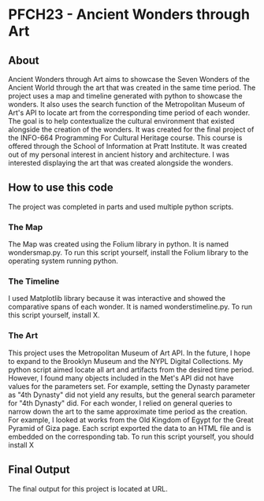 # PFCH23 - Ancient Wonders through Art
## About
Ancient Wonders through Art aims to showcase the Seven Wonders of the Ancient World through the art that was created in the same time period. The project uses a map and timeline generated with python to showcase the wonders. It also uses the search function of the Metropolitan Museum of Art's API to locate art from the corresponding time period of each wonder. The goal is to help contextualize the cultural environment that existed alongside the creation of the wonders. 
It was created for the final project of the INFO-664 Programming For Cultural Heritage course. This course is offered through the School of Information at Pratt Institute.
It was created out of my personal interest in ancient history and architecture. I was interested displaying the art that was created alongside the wonders. 
## How to use this code
The project was completed in parts and used multiple python scripts.
### The Map
The Map was created using the Folium library in python. It is named wondersmap.py. 
To run this script yourself, install the Folium library to the operating system running python. 
### The Timeline
I used Matplotlib library because it was interactive and showed the comparative spans of each wonder. It is named wonderstimeline.py.
To run this script yourself, install X. 
### The Art
This project uses the Metropolitan Museum of Art API. In the future, I hope to expand to the Brooklyn Museum and the NYPL Digital Collections. 
My python script aimed locate all art and artifacts from the desired time period. However, I found many objects included in the Met's API did not have values for the parameters set. For example, setting the Dynasty parameter as "4th Dynasty" did not yield any results, but the general search parameter for "4th Dynasty" did. 
For each wonder, I relied on general queries to narrow down the art to the same approximate time period as the creation. For example, I looked at works from the Old Kingdom of Egypt for the Great Pyramid of Giza page. Each script exported the data to an HTML file and is embedded on the corresponding tab.
To run this script yourself, you should install X 
## Final Output
The final output for this project is located at URL. 
